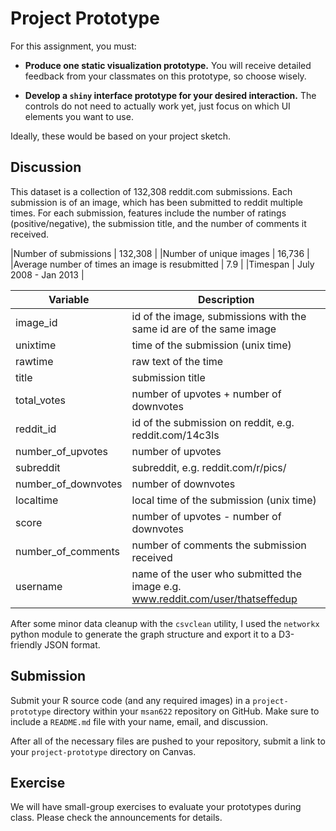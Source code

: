 Project Prototype
==============================

For this assignment, you must:

- **Produce one static visualization prototype.** You will receive detailed feedback from your classmates on this prototype, so choose wisely.

- **Develop a `shiny` interface prototype for your desired interaction.** The controls do not need to actually work yet, just focus on which UI elements you want to use.

Ideally, these would be based on your project sketch. 

## Discussion ################

This dataset is a collection of 132,308 reddit.com submissions. Each submission is of an image, which has been submitted to reddit multiple times. For each submission, features include the number of ratings (positive/negative), the submission title, and the number of comments it received.

|Number of submissions | 132,308 |
|Number of unique images | 16,736 |
|Average number of times an image is resubmitted | 7.9 |
|Timespan | July 2008 - Jan 2013 |

|Variable|Description|
|---|---|
|image_id| id of the image, submissions with the same id are of the same image|
|unixtime| time of the submission (unix time)|
|rawtime| raw text of the time|
|title| submission title|
|total_votes| number of upvotes + number of downvotes|
|reddit_id| id of the submission on reddit, e.g. reddit.com/14c3ls|
|number_of_upvotes| number of upvotes|
|subreddit| subreddit, e.g. reddit.com/r/pics/|
|number_of_downvotes| number of downvotes|
|localtime| local time of the submission (unix time)|
|score| number of upvotes - number of downvotes|
|number_of_comments| number of comments the submission received|
|username| name of the user who submitted the image e.g. www.reddit.com/user/thatseffedup|

After some minor data cleanup with the `csvclean` utility, I used the `networkx` python module to generate the graph structure and export it to a D3-friendly JSON format.

## Submission ################

Submit your R source code (and any required images) in a `project-prototype` directory within your `msan622` repository on GitHub. Make sure to include a `README.md` file with your name, email, and discussion.

After all of the necessary files are pushed to your repository, submit a link to your `project-prototype` directory on Canvas.

## Exercise ##################

We will have small-group exercises to evaluate your prototypes during class. Please check the announcements for details.

